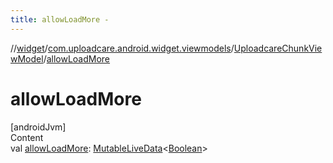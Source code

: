 ```yaml
---
title: allowLoadMore -
---
```

//[widget](../../index.md)/[com.uploadcare.android.widget.viewmodels](../index.md)/[UploadcareChunkViewModel](index.md)/[allowLoadMore](allow-load-more.md)



# allowLoadMore  
[androidJvm]  
Content  
val [allowLoadMore](allow-load-more.md): [MutableLiveData](https://developer.android.com/reference/kotlin/androidx/lifecycle/MutableLiveData.html)<[Boolean](https://kotlinlang.org/api/latest/jvm/stdlib/kotlin/-boolean/index.html)>  



